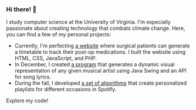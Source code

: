 ### Hi there! 👋

I study computer science at the University of Virginia. I'm especially passionate about creating technology that combats climate change. Here, you can find a few of my personal projects:

- Currently, I'm perfecting [a website](https://github.com/k-mcc/medication-schedule) where surgical patients can generate a timetable to track their post-op medications. I built the website using HTML, CSS, JavaScript, and PHP. 
- In December, I created [a program](https://github.com/k-mcc/art) that generates a dynamic visual representation of any given musical artist using Java Swing and an API for song lyrics. 
- During the fall, I developed [a set of algorithms](https://github.com/k-mcc/web-apps) that create personalized playlists for different occasions in Spotify.

Explore my code!

<!--
**k-mcc/k-mcc** is a ✨ _special_ ✨ repository because its `README.md` (this file) appears on your GitHub profile.

Here are some ideas to get you started:

- 🔭 I’m currently working on ...
- 🌱 I’m currently learning ...
- 👯 I’m looking to collaborate on ...
- 🤔 I’m looking for help with ...
- 💬 Ask me about ...
- 📫 How to reach me: ...
- 😄 Pronouns: ...
- ⚡ Fun fact: ...
-->
